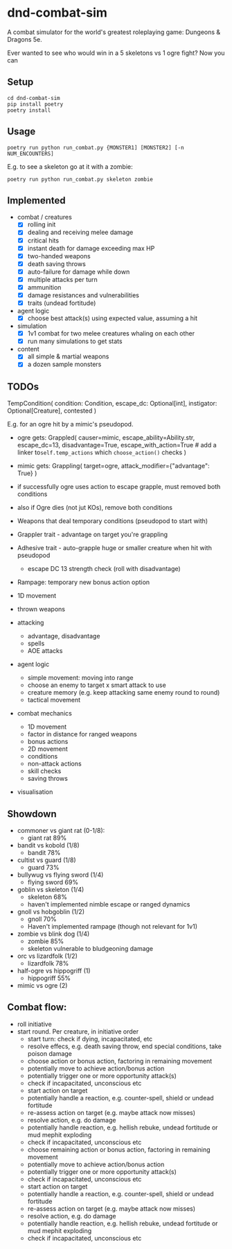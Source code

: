 # dnd-combat-sim

A combat simulator for the world's greatest roleplaying game: Dungeons & Dragons 5e.

Ever wanted to see who would win in a 5 skeletons vs 1 ogre fight? Now you can

## Setup

    cd dnd-combat-sim
    pip install poetry
    poetry install 

## Usage

    poetry run python run_combat.py {MONSTER1] [MONSTER2] [-n NUM_ENCOUNTERS]

E.g. to see a skeleton go at it with a zombie:

    poetry run python run_combat.py skeleton zombie

## Implemented

- combat / creatures
  - [x] rolling init
  - [x] dealing and receiving melee damage
  - [x] critical hits
  - [x] instant death for damage exceeding max HP
  - [x] two-handed weapons
  - [x] death saving throws
  - [x] auto-failure for damage while down
  - [x] multiple attacks per turn
  - [x] ammunition
  - [x] damage resistances and vulnerabilities
  - [x] traits (undead fortitude)
- agent logic
  - [x] choose best attack(s) using expected value, assuming a hit
- simulation
  - [x] 1v1 combat for two melee creatures whaling on each other
  - [x] run many simulations to get stats
- content
  - [x] all simple & martial weapons
  - [x] a dozen sample monsters

## TODOs

TempCondition(
condition: Condition,
escape_dc: Optional[int],
instigator: Optional[Creature],
contested
)

E.g. for an ogre hit by a mimic's pseudopod.

- ogre gets:
  Grappled(
  causer=mimic,
  escape_ability=Ability.str,
  escape_dc=13,
  disadvantage=True,
  escape_with_action=True # add a linker to`self.temp_actions` which `choose_action()` checks
  )
- mimic gets:
  Grappling(
  target=ogre,
  attack_modifier={"advantage": True}
  )
- if successfully ogre uses action to escape grapple, must removed both conditions
- also if Ogre dies (not jut KOs), remove both conditions

- Weapons that deal temporary conditions (pseudopod to start with)
- Grappler trait - advantage on target you're grappling
- Adhesive trait - auto-grapple huge or smaller creature when hit with pseudopod
  - escape DC 13 strength check (roll with disadvantage)
- Rampage: temporary new bonus action option
- 1D movement
- thrown weapons
- attacking
  - advantage, disadvantage
  - spells
  - AOE attacks
- agent logic
  - simple movement: moving into range
  - choose an enemy to target x smart attack to use
  - creature memory (e.g. keep attacking same enemy round to round)
  - tactical movement
- combat mechanics
  - 1D movement
  - factor in distance for ranged weapons
  - bonus actions
  - 2D movement
  - conditions
  - non-attack actions
  - skill checks
  - saving throws
- visualisation

## Showdown

- commoner vs giant rat (0-1/8):
  - giant rat 89%
- bandit vs kobold (1/8)
  - bandit 78%
- cultist vs guard (1/8)
  - guard 73%
- bullywug vs flying sword (1/4)
  - flying sword 69%
- goblin vs skeleton (1/4)
  - skeleton 68%
  - haven't implemented nimble escape or ranged dynamics
- gnoll vs hobgoblin (1/2)
  - gnoll 70%
  - Haven't implemented rampage (though not relevant for 1v1)
- zombie vs blink dog (1/4)
  - zombie 85%
  - skeleton vulnerable to bludgeoning damage
- orc vs lizardfolk (1/2)
  - lizardfolk 78%
- half-ogre vs hippogriff (1)
  - hippogriff 55%
- mimic vs ogre (2)

## Combat flow:

- roll initiative
- start round. Per creature, in initiative order
  - start turn: check if dying, incapacitated, etc
  - resolve effecs, e.g. death saving throw, end special conditions, take poison damage
  - choose action or bonus action, factoring in remaining movement
  - potentially move to achieve action/bonus action
  - potentially trigger one or more opportunity attack(s)
  - check if incapacitated, unconscious etc
  - start action on target
  - potentially handle a reaction, e.g. counter-spell, shield or undead fortitude
  - re-assess action on target (e.g. maybe attack now misses)
  - resolve action, e.g. do damage
  - potentially handle reaction, e.g. hellish rebuke, undead fortitude or mud mephit exploding
  - check if incapacitated, unconscious etc
  - choose remaining action or bonus action, factoring in remaining movement
  - potentially move to achieve action/bonus action
  - potentially trigger one or more opportunity attack(s)
  - check if incapacitated, unconscious etc
  - start action on target
  - potentially handle a reaction, e.g. counter-spell, shield or undead fortitude
  - re-assess action on target (e.g. maybe attack now misses)
  - resolve action, e.g. do damage
  - potentially handle reaction, e.g. hellish rebuke, undead fortitude or mud mephit exploding
  - check if incapacitated, unconscious etc
